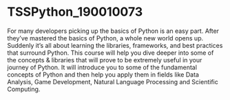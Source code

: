 # TSSPython_190010073
For many developers picking up the basics of Python is an easy part. After they’ve mastered the basics of Python, a whole new world opens up. Suddenly it’s all about learning the libraries, frameworks, and best practices that surround Python. This course will help you dive deeper into some of the concepts &amp; libraries that will prove to be extremely useful in your journey of Python. It will introduce you to some of the fundamental concepts of Python and then help you apply them in fields like Data Analysis, Game Development, Natural Language Processing and Scientific Computing.
